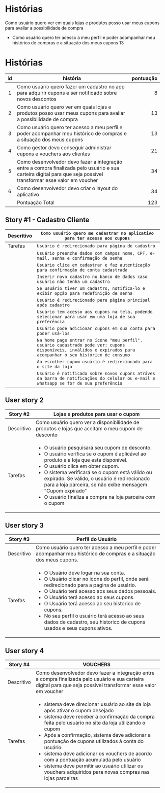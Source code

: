 # Histórias

Como usuário quero ver em quais lojas e produtos posso usar meus cupons para
avaliar a possibilidade de compra

-   Como usuário quero ter acesso a meu perfil e poder acompanhar meu histórico
    de compras e a situação dos meus cupons 13

# Histórias

| id  | história                                                                                                                                                          | pontuação |
| :-: | ----------------------------------------------------------------------------------------------------------------------------------------------------------------- | --------: |
|  1  | Como usuário quero fazer um cadastro no app para adquirir cupons e ser notificado sobre novos descontos                                                           |         8 |
|  2  | Como usuário quero ver em quais lojas e produtos posso usar meus cupons para avaliar a possibilidade de compra                                                    |        13 |
|  3  | Como usuário quero ter acesso a meu perfil e poder acompanhar meu histórico de compras e a situação dos meus cupons                                               |        13 |
|  4  | Como gestor devo conseguir administrar cupons e vouchers aos clientes                                                                                             |        21 |
|  5  | Como desenvolvedor devo fazer a integração entre a compra finalizada pelo usuário e sua carteira digital para que seja possível transformar esse valor em voucher |        34 |
|  6  | Como desenvolvedor devo criar o layout do aplicativo                                                                                                              |        34 |
|     | Pontuação Total                                                                                                                                                   |       123 |

## Story #1 - Cadastro Cliente

|Descritivo  | `Como usuário quero me cadastrar no aplicativo para ter acesso aos cupons`   |
| ------- | -------- |
|Tarefas  | `Usuário é redirecionado para página de cadastro`   |
|		  | `Usuário preenche dados com campos nome, CPF, e-mail, senha e confirmação de senha`   |
|		  | `Usuário clica em cadastrar e faz autenticação para confirmação de conta cadastrada`   |
|		  | `Inserir novo cadastro no banco de dados caso usuário não tenha um cadastro`   |
|		  | `Se usuário tiver um cadastro, notifica-lo e exibir opção para redefinição de senha`   |
|		  | `Usuário é redirecionado para página principal após cadastro`   |
|		  | `Usuário tem acesso aos cupons na tela, podendo selecionar para usar em uma loja de sua preferência`   |
|		  | `Usuário pode adicionar cupons em sua conta para poder usá-los`   |
|		  | `Na home page entrar no ícone "meu perfil", usuário cadastrado pode ver: cupons disponíveis, inválidos e expirados para acompanhar o seu histórico de consumo`   |
|		  | `Ao escolher cupom usuário é redirecionado para o site da loja`   |
|		  | `Usuário é notificado sobre novos cupons atráves da barra de notificações do celular ou e-mail e whatsapp se for de sua preferência`   |


## User story 2

| Story #2   | Lojas e produtos para usar o cupom                                                                                                                                                                                                                                                                                                                                                                                                    |
| ---------- | ------------------------------------------------------------------------------------------------------------------------------------------------------------------------------------------------------------------------------------------------------------------------------------------------------------------------------------------------------------------------------------------------------------------------------------- |
| Descritivo | Como usuário quero ver a disponibilidade de produtos e lojas que aceitam o meu cupom de desconto                                                                                                                                                                                                                                                                                                                                      |
| Tarefas    | <ul><li>O usuário pesquisará seu cupom de desconto.</li> <li>O usuário verifica se o cupom é aplicável ao produto e a loja que está disponível.</li> <li> O usuário clica em obter cupom. </li> <li>O sistema verificará se o cupom está válido ou expirado. Se válido, o usuário é redirecionado para a loja parceira, se não exibe mensagem "Cupom expirado"</li><li> O usuário finaliza a compra na loja parceira com o cupom</li> |

## User story 3

| Story #3   | Perfil do Usuário                                                                                                                                                                                                                                                                                                                                                                                                                                |
| ---------- | ------------------------------------------------------------------------------------------------------------------------------------------------------------------------------------------------------------------------------------------------------------------------------------------------------------------------------------------------------------------------------------------------------------------------------------------------ |
| Descritivo | Como usuário quero ter acesso a meu perfil e poder acompanhar meu histórico de compras e a situação dos meus cupons.                                                                                                                                                                                                                                                                                                                             |
| Tarefas    | <ul><li>O Usuário deve logar na sua conta.</li> <li>O Usuário clicar no icone do perfil, onde será redirecionado para a pagina de usuário.</li> <li> O Usuário terá acesso aos seus dados pessoais. </li> <li>O Usuário terá acesso ao seus cupons.</li><li> O Usuário terá acesso ao seu historico de cupons.</li><li> No seu perfil o usuário terá acesso ao seus dados de cadastro, seu historico de cupons usados e seus cupons ativos.</li> |

## User story 4

| Story #4   | VOUCHERS                                                                                                                                                                                                                                                                                                                                                                                                                                                                                                                             |
| ---------- | ------------------------------------------------------------------------------------------------------------------------------------------------------------------------------------------------------------------------------------------------------------------------------------------------------------------------------------------------------------------------------------------------------------------------------------------------------------------------------------------------------------------------------------ |
| Descritivo | Como desenvolvedor devo fazer a integração entre a compra finalizada pelo usuário e sua carteira digital para que seja possível transformar esse valor em voucher                                                                                                                                                                                                                                                                                                                                                                    |
| Tarefas    | <ul><li> sistema deve direcionar usuário ao site da loja após ativar o cupom desejado</li><li> sistema deve receber a confirmação da compra feita pelo usuário no site da loja utilizando o cupom </li><li> Após a confirmação, sistema deve adicionar a pontuação de cupons utilizados à conta do usuário </li><li> sistema deve adicionar os vouchers de acordo com a pontuação acumulada pelo usuário </li><li> sistema deve permitir ao usuário utilizar os vouchers adquiridos para novas compras nas lojas parceiras</li></ul> |

